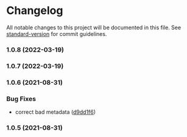 # Changelog

All notable changes to this project will be documented in this file. See [standard-version](https://github.com/conventional-changelog/standard-version) for commit guidelines.

### 1.0.8 (2022-03-19)

### 1.0.7 (2022-03-19)

### 1.0.6 (2021-08-31)


### Bug Fixes

* correct bad metadata ([d9dd1f6](https://github.com/wweiss/aws-serverless-event-test-target/commit/d9dd1f6f797fdf9ef4c29b3e774611a829499c92))

### 1.0.5 (2021-08-31)
